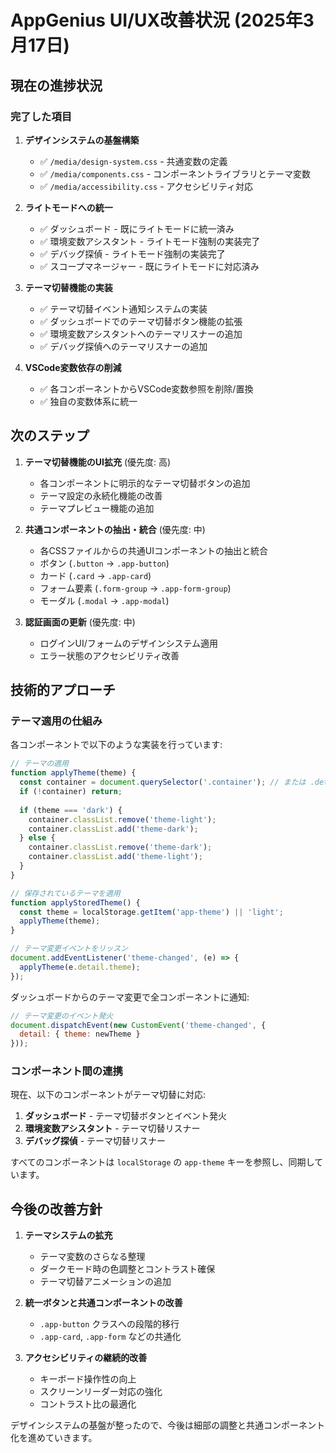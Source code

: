 # AppGenius UI/UX改善状況 (2025年3月17日)

## 現在の進捗状況

### 完了した項目

1. **デザインシステムの基盤構築**
   - ✅ `/media/design-system.css` - 共通変数の定義
   - ✅ `/media/components.css` - コンポーネントライブラリとテーマ変数
   - ✅ `/media/accessibility.css` - アクセシビリティ対応

2. **ライトモードへの統一**
   - ✅ ダッシュボード - 既にライトモードに統一済み
   - ✅ 環境変数アシスタント - ライトモード強制の実装完了
   - ✅ デバッグ探偵 - ライトモード強制の実装完了
   - ✅ スコープマネージャー - 既にライトモードに対応済み

3. **テーマ切替機能の実装**
   - ✅ テーマ切替イベント通知システムの実装
   - ✅ ダッシュボードでのテーマ切替ボタン機能の拡張
   - ✅ 環境変数アシスタントへのテーマリスナーの追加
   - ✅ デバッグ探偵へのテーマリスナーの追加

4. **VSCode変数依存の削減**
   - ✅ 各コンポーネントからVSCode変数参照を削除/置換
   - ✅ 独自の変数体系に統一

## 次のステップ

1. **テーマ切替機能のUI拡充** (優先度: 高)
   - 各コンポーネントに明示的なテーマ切替ボタンの追加
   - テーマ設定の永続化機能の改善
   - テーマプレビュー機能の追加

2. **共通コンポーネントの抽出・統合** (優先度: 中)
   - 各CSSファイルからの共通UIコンポーネントの抽出と統合
   - ボタン (`.button` → `.app-button`)
   - カード (`.card` → `.app-card`)
   - フォーム要素 (`.form-group` → `.app-form-group`)
   - モーダル (`.modal` → `.app-modal`)

3. **認証画面の更新** (優先度: 中)
   - ログインUI/フォームのデザインシステム適用
   - エラー状態のアクセシビリティ改善

## 技術的アプローチ

### テーマ適用の仕組み

各コンポーネントで以下のような実装を行っています:

```javascript
// テーマの適用
function applyTheme(theme) {
  const container = document.querySelector('.container'); // または .detective-container
  if (!container) return;
  
  if (theme === 'dark') {
    container.classList.remove('theme-light');
    container.classList.add('theme-dark');
  } else {
    container.classList.remove('theme-dark');
    container.classList.add('theme-light');
  }
}

// 保存されているテーマを適用
function applyStoredTheme() {
  const theme = localStorage.getItem('app-theme') || 'light';
  applyTheme(theme);
}

// テーマ変更イベントをリッスン
document.addEventListener('theme-changed', (e) => {
  applyTheme(e.detail.theme);
});
```

ダッシュボードからのテーマ変更で全コンポーネントに通知:

```javascript
// テーマ変更のイベント発火
document.dispatchEvent(new CustomEvent('theme-changed', { 
  detail: { theme: newTheme } 
}));
```

### コンポーネント間の連携

現在、以下のコンポーネントがテーマ切替に対応:

1. **ダッシュボード** - テーマ切替ボタンとイベント発火
2. **環境変数アシスタント** - テーマ切替リスナー
3. **デバッグ探偵** - テーマ切替リスナー

すべてのコンポーネントは `localStorage` の `app-theme` キーを参照し、同期しています。

## 今後の改善方針

1. **テーマシステムの拡充**
   - テーマ変数のさらなる整理
   - ダークモード時の色調整とコントラスト確保
   - テーマ切替アニメーションの追加

2. **統一ボタンと共通コンポーネントの改善**
   - `.app-button` クラスへの段階的移行
   - `.app-card`, `.app-form` などの共通化

3. **アクセシビリティの継続的改善**
   - キーボード操作性の向上
   - スクリーンリーダー対応の強化
   - コントラスト比の最適化

デザインシステムの基盤が整ったので、今後は細部の調整と共通コンポーネント化を進めていきます。